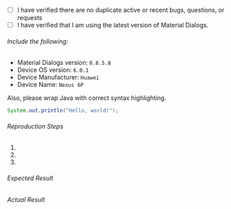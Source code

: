 - [ ] I have verified there are no duplicate active or recent bugs, questions, or requests
- [ ] I have verified that I am using the latest version of Material Dialogs.

###### Include the following:
 - Material Dialogs version: `0.8.5.8`
 - Device OS version: `6.0.1`
 - Device Manufacturer: `Huawei`
 - Device Name: `Nexus 6P`

Also, please wrap Java with correct syntax highlighting.

```java
System.out.println("Hello, world!");
```
 
###### Reproduction Steps

1. 
2. 
3. 

###### Expected Result



###### Actual Result

